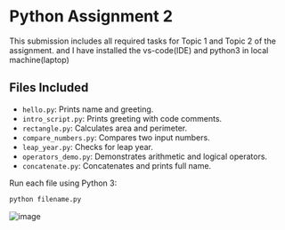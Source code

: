 # Python Assignment 2

This submission includes all required tasks for Topic 1 and Topic 2 of the assignment. and I have installed the vs-code(IDE) and python3 in local machine(laptop)

## Files Included

- `hello.py`: Prints name and greeting.
- `intro_script.py`: Prints greeting with code comments.
- `rectangle.py`: Calculates area and perimeter.
- `compare_numbers.py`: Compares two input numbers.
- `leap_year.py`: Checks for leap year.
- `operators_demo.py`: Demonstrates arithmetic and logical operators.
- `concatenate.py`: Concatenates and prints full name.

Run each file using Python 3:
```bash
python filename.py
```
![image](https://github.com/user-attachments/assets/31af589d-ad92-498b-b0d0-4ba02d71b3cc)
